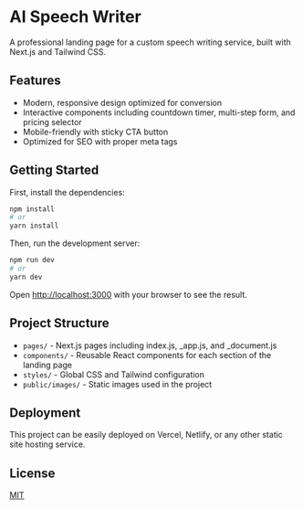 # AI Speech Writer

A professional landing page for a custom speech writing service, built with Next.js and Tailwind CSS.

## Features

- Modern, responsive design optimized for conversion
- Interactive components including countdown timer, multi-step form, and pricing selector
- Mobile-friendly with sticky CTA button
- Optimized for SEO with proper meta tags

## Getting Started

First, install the dependencies:

```bash
npm install
# or
yarn install
```

Then, run the development server:

```bash
npm run dev
# or
yarn dev
```

Open [http://localhost:3000](http://localhost:3000) with your browser to see the result.

## Project Structure

- `pages/` - Next.js pages including index.js, _app.js, and _document.js
- `components/` - Reusable React components for each section of the landing page
- `styles/` - Global CSS and Tailwind configuration
- `public/images/` - Static images used in the project

## Deployment

This project can be easily deployed on Vercel, Netlify, or any other static site hosting service.

## License

[MIT](https://choosealicense.com/licenses/mit/)